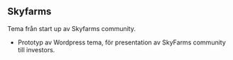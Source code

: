 ## Skyfarms

Tema från start up av Skyfarms community. 

* Prototyp av Wordpress tema, för presentation av SkyFarms community till investors. 